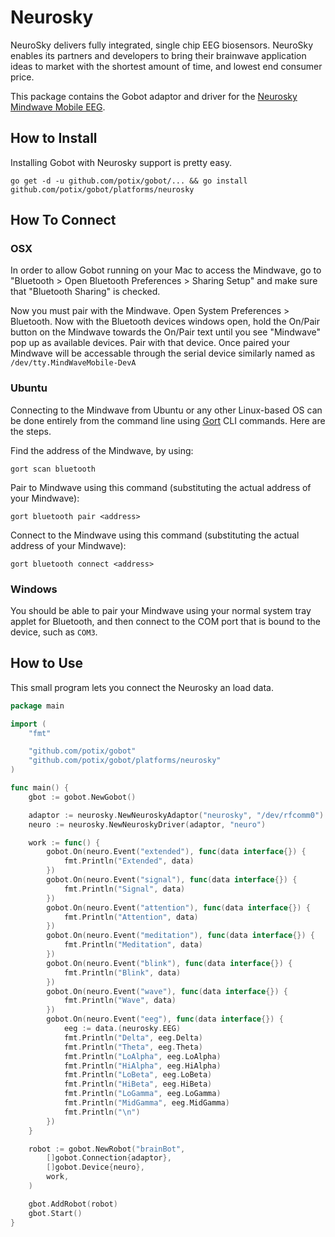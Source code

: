 # Neurosky

NeuroSky delivers fully integrated, single chip EEG biosensors. NeuroSky enables its partners and developers to bring their brainwave application ideas to market with the shortest amount of time, and lowest end consumer price.

This package contains the Gobot adaptor and driver for the [Neurosky Mindwave Mobile EEG](http://store.neurosky.com/products/mindwave-mobile).

## How to Install
Installing Gobot with Neurosky support is pretty easy.

```
go get -d -u github.com/potix/gobot/... && go install github.com/potix/gobot/platforms/neurosky
```

## How To Connect

### OSX

In order to allow Gobot running on your Mac to access the Mindwave, go to "Bluetooth > Open Bluetooth Preferences > Sharing Setup" and make sure that "Bluetooth Sharing" is checked.

Now you must pair with the Mindwave. Open System Preferences > Bluetooth. Now with the Bluetooth devices windows open, hold the On/Pair button on the Mindwave towards the On/Pair text until you see "Mindwave" pop up as available devices. Pair with that device. Once paired your Mindwave will be accessable through the serial device similarly named as `/dev/tty.MindWaveMobile-DevA`

### Ubuntu

Connecting to the Mindwave from Ubuntu or any other Linux-based OS can be done entirely from the command line using [Gort](https://github.com/hybridgroup/gort) CLI commands. Here are the steps.

Find the address of the Mindwave, by using:
```
gort scan bluetooth
```

Pair to Mindwave using this command (substituting the actual address of your Mindwave):
```
gort bluetooth pair <address>
```

Connect to the Mindwave using this command (substituting the actual address of your Mindwave):
```
gort bluetooth connect <address>
```

### Windows

You should be able to pair your Mindwave using your normal system tray applet for Bluetooth, and then connect to the COM port that is bound to the device, such as `COM3`.

## How to Use

This small program lets you connect the Neurosky an load data.

```go
package main

import (
	"fmt"

	"github.com/potix/gobot"
	"github.com/potix/gobot/platforms/neurosky"
)

func main() {
	gbot := gobot.NewGobot()

	adaptor := neurosky.NewNeuroskyAdaptor("neurosky", "/dev/rfcomm0")
	neuro := neurosky.NewNeuroskyDriver(adaptor, "neuro")

	work := func() {
		gobot.On(neuro.Event("extended"), func(data interface{}) {
			fmt.Println("Extended", data)
		})
		gobot.On(neuro.Event("signal"), func(data interface{}) {
			fmt.Println("Signal", data)
		})
		gobot.On(neuro.Event("attention"), func(data interface{}) {
			fmt.Println("Attention", data)
		})
		gobot.On(neuro.Event("meditation"), func(data interface{}) {
			fmt.Println("Meditation", data)
		})
		gobot.On(neuro.Event("blink"), func(data interface{}) {
			fmt.Println("Blink", data)
		})
		gobot.On(neuro.Event("wave"), func(data interface{}) {
			fmt.Println("Wave", data)
		})
		gobot.On(neuro.Event("eeg"), func(data interface{}) {
			eeg := data.(neurosky.EEG)
			fmt.Println("Delta", eeg.Delta)
			fmt.Println("Theta", eeg.Theta)
			fmt.Println("LoAlpha", eeg.LoAlpha)
			fmt.Println("HiAlpha", eeg.HiAlpha)
			fmt.Println("LoBeta", eeg.LoBeta)
			fmt.Println("HiBeta", eeg.HiBeta)
			fmt.Println("LoGamma", eeg.LoGamma)
			fmt.Println("MidGamma", eeg.MidGamma)
			fmt.Println("\n")
		})
	}

	robot := gobot.NewRobot("brainBot",
		[]gobot.Connection{adaptor},
		[]gobot.Device{neuro},
		work,
	)

	gbot.AddRobot(robot)
	gbot.Start()
}
```
